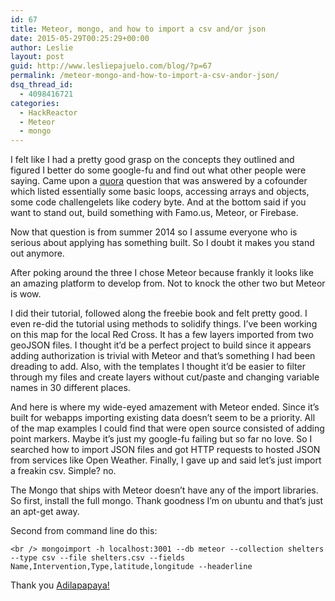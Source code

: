 ```yaml
---
id: 67
title: Meteor, mongo, and how to import a csv and/or json
date: 2015-05-29T00:25:29+00:00
author: Leslie
layout: post
guid: http://www.lesliepajuelo.com/blog/?p=67
permalink: /meteor-mongo-and-how-to-import-a-csv-andor-json/
dsq_thread_id:
  - 4098416721
categories:
  - HackReactor
  - Meteor
  - mongo
---
```

I felt like I had a pretty good grasp on the concepts they outlined and figured I better do some google-fu and find out what other people were saying. Came upon a [quora](http://www.quora.com/I-want-to-apply-for-Hack-Reactor-but-have-no-programming-knowledge-What-do-I-need-to-learn-to-apply-What-materials-should-I-use-to-get-there-How-can-I-make-myself-stand-out-so-Im-accepted) question that was answered by a cofounder which listed essentially some basic loops, accessing arrays and objects, some code challengelets like codery byte. And at the bottom said if you want to stand out, build something with Famo.us, Meteor, or Firebase. 

Now that question is from summer 2014 so I assume everyone who is serious about applying has something built. So I doubt it makes you stand out anymore. 

After poking around the three I chose Meteor because frankly it looks like an amazing platform to develop from. Not to knock the other two but Meteor is wow.

I did their tutorial, followed along the freebie book and felt pretty good. I even re-did the tutorial using methods to solidify things. I&#8217;ve been working on this map for the local Red Cross. It has a few layers imported from two geoJSON files. I thought it&#8217;d be a perfect project to build since it appears adding authorization is trivial with Meteor and that&#8217;s something I had been dreading to add. Also, with the templates I thought it&#8217;d be easier to filter through my files and create layers without cut/paste and changing variable names in 30 different places.

And here is where my wide-eyed amazement with Meteor ended. Since it&#8217;s built for webapps importing existing data doesn&#8217;t seem to be a priority. All of the map examples I could find that were open source consisted of adding point markers. Maybe it&#8217;s just my google-fu failing but so far no love. So I searched how to import JSON files and got HTTP requests to hosted JSON from services like Open Weather. Finally, I gave up and said let&#8217;s just import a freakin csv. Simple? no.

The Mongo that ships with Meteor doesn&#8217;t have any of the import libraries. So first, install the full mongo. Thank goodness I&#8217;m on ubuntu and that&#8217;s just an apt-get away.

Second from command line do this:

`<br />
 mongoimport -h localhost:3001 --db meteor --collection shelters --type csv --file shelters.csv --fields Name,Intervention,Type,latitude,longitude --headerline`

Thank you [Adilapapaya!](https://adilapapaya.wordpress.com/2014/03/12/things-i-wish-someone-told-me-when-i-first-started-learning-meteor-js/)